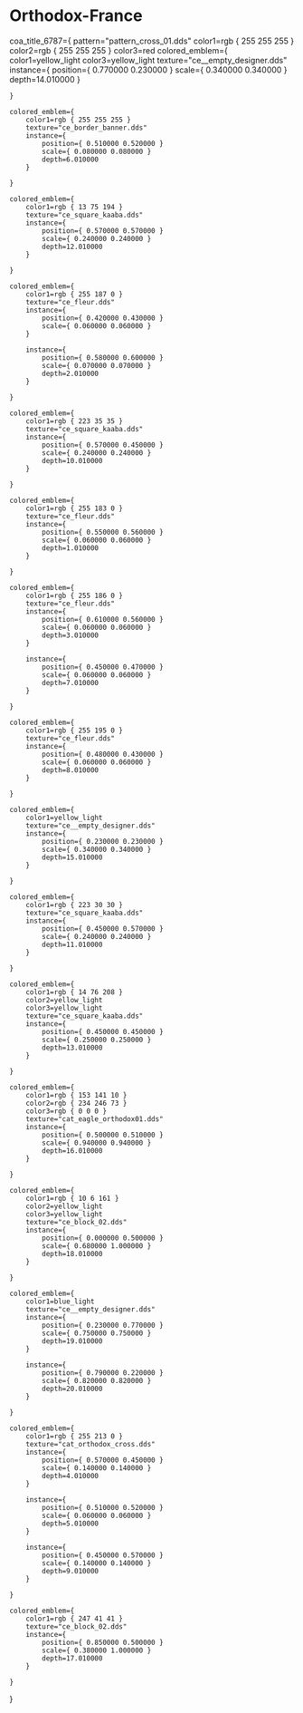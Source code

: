 # Orthodox-France
coa_title_6787={
	pattern="pattern_cross_01.dds"
	color1=rgb { 255 255 255 }
	color2=rgb { 255 255 255 }
	color3=red
	colored_emblem={
		color1=yellow_light
		color3=yellow_light
		texture="ce__empty_designer.dds"
		instance={
			position={ 0.770000 0.230000 }
			scale={ 0.340000 0.340000 }
			depth=14.010000
		}

	}

	colored_emblem={
		color1=rgb { 255 255 255 }
		texture="ce_border_banner.dds"
		instance={
			position={ 0.510000 0.520000 }
			scale={ 0.080000 0.080000 }
			depth=6.010000
		}

	}

	colored_emblem={
		color1=rgb { 13 75 194 }
		texture="ce_square_kaaba.dds"
		instance={
			position={ 0.570000 0.570000 }
			scale={ 0.240000 0.240000 }
			depth=12.010000
		}

	}

	colored_emblem={
		color1=rgb { 255 187 0 }
		texture="ce_fleur.dds"
		instance={
			position={ 0.420000 0.430000 }
			scale={ 0.060000 0.060000 }
		}

		instance={
			position={ 0.580000 0.600000 }
			scale={ 0.070000 0.070000 }
			depth=2.010000
		}

	}

	colored_emblem={
		color1=rgb { 223 35 35 }
		texture="ce_square_kaaba.dds"
		instance={
			position={ 0.570000 0.450000 }
			scale={ 0.240000 0.240000 }
			depth=10.010000
		}

	}

	colored_emblem={
		color1=rgb { 255 183 0 }
		texture="ce_fleur.dds"
		instance={
			position={ 0.550000 0.560000 }
			scale={ 0.060000 0.060000 }
			depth=1.010000
		}

	}

	colored_emblem={
		color1=rgb { 255 186 0 }
		texture="ce_fleur.dds"
		instance={
			position={ 0.610000 0.560000 }
			scale={ 0.060000 0.060000 }
			depth=3.010000
		}

		instance={
			position={ 0.450000 0.470000 }
			scale={ 0.060000 0.060000 }
			depth=7.010000
		}

	}

	colored_emblem={
		color1=rgb { 255 195 0 }
		texture="ce_fleur.dds"
		instance={
			position={ 0.480000 0.430000 }
			scale={ 0.060000 0.060000 }
			depth=8.010000
		}

	}

	colored_emblem={
		color1=yellow_light
		texture="ce__empty_designer.dds"
		instance={
			position={ 0.230000 0.230000 }
			scale={ 0.340000 0.340000 }
			depth=15.010000
		}

	}

	colored_emblem={
		color1=rgb { 223 30 30 }
		texture="ce_square_kaaba.dds"
		instance={
			position={ 0.450000 0.570000 }
			scale={ 0.240000 0.240000 }
			depth=11.010000
		}

	}

	colored_emblem={
		color1=rgb { 14 76 208 }
		color2=yellow_light
		color3=yellow_light
		texture="ce_square_kaaba.dds"
		instance={
			position={ 0.450000 0.450000 }
			scale={ 0.250000 0.250000 }
			depth=13.010000
		}

	}

	colored_emblem={
		color1=rgb { 153 141 10 }
		color2=rgb { 234 246 73 }
		color3=rgb { 0 0 0 }
		texture="cat_eagle_orthodox01.dds"
		instance={
			position={ 0.500000 0.510000 }
			scale={ 0.940000 0.940000 }
			depth=16.010000
		}

	}

	colored_emblem={
		color1=rgb { 10 6 161 }
		color2=yellow_light
		color3=yellow_light
		texture="ce_block_02.dds"
		instance={
			position={ 0.000000 0.500000 }
			scale={ 0.680000 1.000000 }
			depth=18.010000
		}

	}

	colored_emblem={
		color1=blue_light
		texture="ce__empty_designer.dds"
		instance={
			position={ 0.230000 0.770000 }
			scale={ 0.750000 0.750000 }
			depth=19.010000
		}

		instance={
			position={ 0.790000 0.220000 }
			scale={ 0.820000 0.820000 }
			depth=20.010000
		}

	}

	colored_emblem={
		color1=rgb { 255 213 0 }
		texture="cat_orthodox_cross.dds"
		instance={
			position={ 0.570000 0.450000 }
			scale={ 0.140000 0.140000 }
			depth=4.010000
		}

		instance={
			position={ 0.510000 0.520000 }
			scale={ 0.060000 0.060000 }
			depth=5.010000
		}

		instance={
			position={ 0.450000 0.570000 }
			scale={ 0.140000 0.140000 }
			depth=9.010000
		}

	}

	colored_emblem={
		color1=rgb { 247 41 41 }
		texture="ce_block_02.dds"
		instance={
			position={ 0.850000 0.500000 }
			scale={ 0.380000 1.000000 }
			depth=17.010000
		}

	}

}

